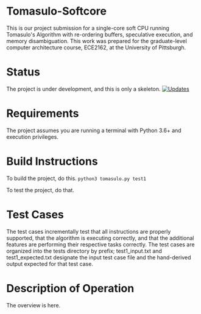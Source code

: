 # Tomasulo-Softcore
This is our project submission for a single-core soft CPU running Tomasulo's Algorithm with re-ordering buffers, speculative execution, and memory disambiguation.  This work was prepared for the graduate-level computer architecture course, ECE2162, at the University of Pittsburgh.

# Status
The project is under development, and this is only a skeleton.
[![Updates](https://pyup.io/repos/github/SLongofono/Tomasulo-Softcore/shield.svg)](https://pyup.io/repos/github/SLongofono/Tomasulo-Softcore/)

# Requirements
The project assumes you are running a terminal with Python 3.6+ and execution privileges.

# Build Instructions
To build the project, do this.
`python3 tomasulo.py test1`

To test the project, do that.

# Test Cases
The test cases incrementally test that all instructions are properly supported, that the algorithm is executing correctly, and that the additional features are performing their respective tasks correctly.  The test cases are organized into the tests directory by prefix; test1_input.txt and test1_expected.txt designate the input test case file and the hand-derived output expected for that test case.

# Description of Operation
The overview is here.
